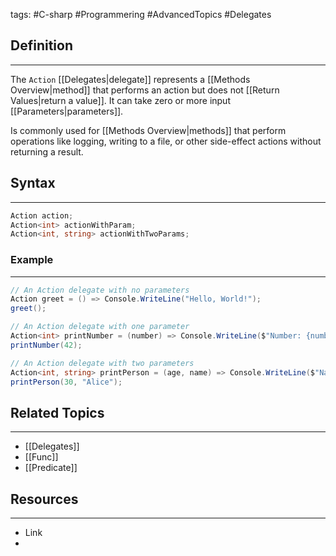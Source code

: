 tags: #C-sharp #Programmering #AdvancedTopics #Delegates 

## Definition 
---
The `Action` [[Delegates|delegate]] represents a [[Methods Overview|method]] that performs an action but does not [[Return Values|return a value]]. It can take zero or more input [[Parameters|parameters]].

Is commonly used for [[Methods Overview|methods]] that perform operations like logging, writing to a file, or other side-effect actions without returning a result.
## Syntax
---
```csharp
Action action;
Action<int> actionWithParam;
Action<int, string> actionWithTwoParams;
```

### Example
---
```csharp
// An Action delegate with no parameters
Action greet = () => Console.WriteLine("Hello, World!");
greet();

// An Action delegate with one parameter
Action<int> printNumber = (number) => Console.WriteLine($"Number: {number}");
printNumber(42);

// An Action delegate with two parameters
Action<int, string> printPerson = (age, name) => Console.WriteLine($"Name: {name}, Age: {age}");
printPerson(30, "Alice");
```


## Related Topics
---
- [[Delegates]]
- [[Func]]
- [[Predicate]]

## Resources
---
- Link
- 